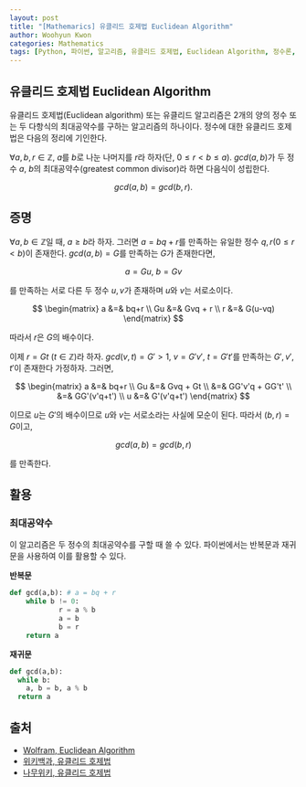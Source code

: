 ```yaml
--- 
layout: post
title: "[Mathemarics] 유클리드 호제법 Euclidean Algorithm"
author: Woohyun Kwon
categories: Mathematics
tags: [Python, 파이썬, 알고리즘, 유클리드 호제법, Euclidean Algorithm, 정수론, Number Theory, 대수학, Algebra]
---
```


## 유클리드 호제법 Euclidean Algorithm

유클리드 호제법(Euclidean algorithm) 또는 유클리드 알고리즘은 2개의 양의 정수 또는 두 다항식의 최대공약수를 구하는 알고리즘의 하나이다. 정수에 대한 유클리드 호제법은 다음의 정리에 기인한다.

$\forall a, b, r \in \mathbb{Z}$, $a$를 $b$로 나눈 나머지를 $r$라 하자(단, $0 \le r<b\le a$). $gcd(a,b)$가 두 정수 $a$, $b$의 최대공약수(greatest common divisor)라 하면 다음식이 성립한다.

$$gcd(a,b) = gcd(b,r). $$

## 증명

$\forall a, b\in \mathbb{Z}$일 때, $a \ge b$라 하자. 그러면 $a=bq+r$를 만족하는 유일한 정수 $q,r$($0 \le r < b$)이 존재한다. $gcd(a,b)=G$를 만족하는 $G$가 존재한다면,

$$a=Gu,\ b=Gv$$

를 만족하는 서로 다른 두 정수 $u,v$가 존재하며 $u$와 $v$는 서로소이다.

$$
\begin{matrix}
a   &=& bq+r \\
Gu  &=& Gvq + r \\
r   &=& G(u-vq)
\end{matrix}
$$

따라서 $r$은 $G$의 배수이다. 

이제 $r=Gt\ (t \in \mathbb{Z})$라 하자. $gcd(v,t)=G'>1$, $v=G'v'$, $t=G't'$를 만족하는 $G', v', t'$이 존재한다 가정하자. 그러면,

$$
\begin{matrix}
a   &=& bq+r \\
Gu  &=& Gvq + Gt \\
    &=& GG'v'q + GG't' \\
    &=& GG'(v'q+t') \\
u   &=& G'(v'q+t')
\end{matrix}
$$

이므로 $u$는 $G'$의 배수이므로 $u$와 $v$는 서로소라는 사실에 모순이 된다. 따라서 $(b,r)=G$이고,

$$gcd(a,b) = gcd(b,r)$$

를 만족한다.

## 활용

### 최대공약수

이 알고리즘은 두 정수의 최대공약수를 구할 때 쓸 수 있다. 파이썬에서는 반복문과 재귀문을 사용하여 이를 활용할 수 있다.

**반복문**

```python
def gcd(a,b): # a = bq + r
    while b != 0:
            r = a % b
            a = b
            b = r
    return a
```

**재귀문**

```python
def gcd(a,b):
  while b:
    a, b = b, a % b
  return a
```

## 출처

- [Wolfram, Euclidean Algorithm](https://mathworld.wolfram.com/EuclideanAlgorithm.html)
- [위키백과, 유클리드 호제법](https://ko.wikipedia.org/wiki/%EC%9C%A0%ED%81%B4%EB%A6%AC%EB%93%9C_%ED%98%B8%EC%A0%9C%EB%B2%95)
- [나무위키, 유클리드 호제법](https://namu.wiki/w/%EC%9C%A0%ED%81%B4%EB%A6%AC%EB%93%9C%20%ED%98%B8%EC%A0%9C%EB%B2%95)